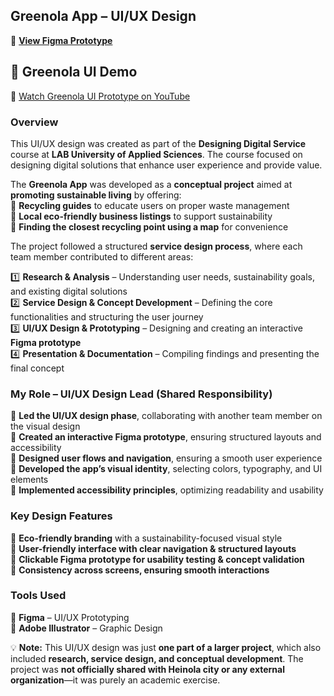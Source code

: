 ## **Greenola App – UI/UX Design**
🔗 **[View Figma Prototype](https://www.figma.com/proto/q48qWKROD761obQoEKBUDf/Greenola-App?node-id=81-829&p=f&t=VEVhj0hi7i8xO9i5-1&scaling=scale-down&content-scaling=fixed&page-id=0%3A1&starting-point-node-id=61%3A182)**  

## 🎥 Greenola UI Demo  
🔗 [Watch Greenola UI Prototype on YouTube](https://youtu.be/72hGoCnOUTg)


### **Overview**  
This UI/UX design was created as part of the **Designing Digital Service** course at **LAB University of Applied Sciences**. The course focused on designing digital solutions that enhance user experience and provide value.  

The **Greenola App** was developed as a **conceptual project** aimed at **promoting sustainable living** by offering:  
💜 **Recycling guides** to educate users on proper waste management  
💜 **Local eco-friendly business listings** to support sustainability  
💜 **Finding the closest recycling point using a map** for convenience  

The project followed a structured **service design process**, where each team member contributed to different areas:

1️⃣ **Research & Analysis** – Understanding user needs, sustainability goals, and existing digital solutions  
2️⃣ **Service Design & Concept Development** – Defining the core functionalities and structuring the user journey  
3️⃣ **UI/UX Design & Prototyping** – Designing and creating an interactive **Figma prototype**  
4️⃣ **Presentation & Documentation** – Compiling findings and presenting the final concept  

### **My Role – UI/UX Design Lead (Shared Responsibility)**  
💜 **Led the UI/UX design phase**, collaborating with another team member on the visual design  
💜 **Created an interactive Figma prototype**, ensuring structured layouts and accessibility  
💜 **Designed user flows and navigation**, ensuring a smooth user experience  
💜 **Developed the app’s visual identity**, selecting colors, typography, and UI elements  
💜 **Implemented accessibility principles**, optimizing readability and usability  

### **Key Design Features**  
💜 **Eco-friendly branding** with a sustainability-focused visual style  
💜 **User-friendly interface with clear navigation & structured layouts**  
💜 **Clickable Figma prototype for usability testing & concept validation**  
💜 **Consistency across screens, ensuring smooth interactions**  

### **Tools Used**  
💜 **Figma** – UI/UX Prototyping  
💜 **Adobe Illustrator** – Graphic Design  

💡 **Note:** This UI/UX design was just **one part of a larger project**, which also included **research, service design, and conceptual development**. The project was **not officially shared with Heinola city or any external organization**—it was purely an academic exercise.

